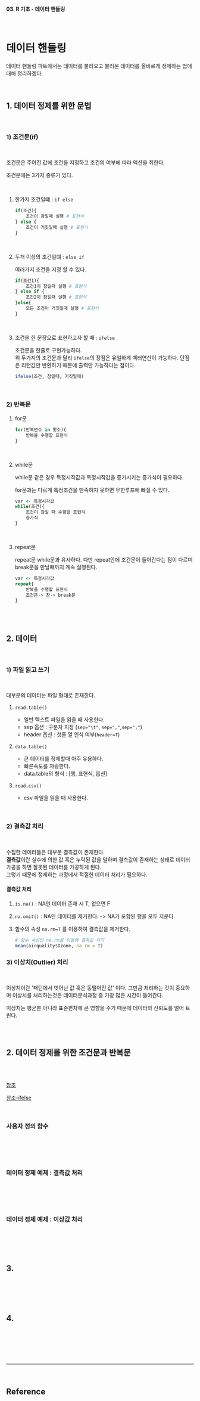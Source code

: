 <br>

#### 03. R 기초 - 데이터 핸들링

<br>

# 데이터 핸들링

데이터 핸들링 파트에서는 데이터를 불러오고 불러온 데이터를 올바르게 정제하는 법에 대해 정리하겠다. 


<br>

## 1. 데이터 정제를 위한 문법 


<br>

### 1) 조건문(if) 

<br>

조건문은 주어진 값에 조건을 지정하고 조건의 여부에 따라 액션을 취한다. 

조건문에는 3가지 종류가 있다. 

<br>

1. 한가지 조건일떄 : `if else`

    ```R
    if(조건){
        조건이 참일때 실행 # 표현식
    } else {
        조건이 거짓일때 실행 # 표현식
    }
    ```

<br>

2. 두개 이상의 조건일떄 : `else if`

    여러가지 조건을 지정 할 수 있다.

    ```R
    if(조건1){
        조건1이 참일때 실행 # 표현식
    } else if {
        조건2이 참일때 실행 # 표현식
    }else{
        모든 조건이 거짓일때 실행 # 표현식
    }
    ```

<br>

3. 조건을 한 문장으로 표현하고자 할 때 : `ifelse`

    조건문을 한줄로 구현가능하다.   
    위 두가지의 조건문과 달리 `ifelse`의 장점은 유일하게 벡터연산이 가능하다. 
    단점은 리턴값만 반환하기 때문에 출력만 가능하다는 점이다. 

    ```R
    ifelse(조건, 참일때, 거짓일때)
    ```

<br>

### 2) 반복문


1. for문 

    ```R
    for(반복변수 in 횟수){
        반복을 수행할 표현식
    }
    ```
<br>

2. while문 

    while문 같은 경우 특정시작값과 특정시작값을 증가시키는 증가식이 필요하다.

    for문과는 다르게 특정조건을 만족하지 못하면 무한루프에 빠질 수 있다. 

    ```R
    var <- 특정시각값
    while(조건){
        조건이 참일 때 수행할 표현식
        증가식
    }
    ```
<br>

3. repeat문 

    repeat문 while문과 유사하다. 다만 repeat안에 조건문이 들어간다는 점이 다르며 break문을 만날때까지 계속 실행된다.

    ```R
    var <- 특정시각값
    repeat{
        반복을 수행할 표현식 
        조건문-> 참-> break문
    }
    ```


<br><br>

## 2. 데이터 

<br>

### 1) 파일 읽고 쓰기 

<br>

대부분의 데이터는 파일 형태로 존재한다. 

1. `read.table()` 

    - 일반 텍스트 파일을 읽을 때 사용한다. 
    - sep 옵션 : 구분자 지정 (`sep="\t"`, `sep=","`,`sep=";"`)
    - header 옵션 : 첫줄 열 인식 여부(`header=T`)

2. `data.table()` 

     - 큰 데이터를 정제할때 아주 유용하다.
     - 빠른속도를 자랑한다.
     - data.table의 형식 :  [행, 표현식, 옵션]

3. `read.csv()` 
    - csv 파일을 읽을 때 사용한다.


<br>

### 2) 결측값 처리 

<br>

수집한 데이터들은 대부분 결측값이 존재한다.    
**결측값**이란 실수에 의한 값 혹은 누락된 값을 말하며 결측값이 존재하는 상태로 데이터 가공을 하면 잘못된 데이터를 가공하게 된다.    
그렇기 때문에 정제하는 과정에서 적절한 데이터 처리가 필요하다.   

#### 결측값 처리 

1. `is.na()` : NA인 데이터 존재 시 T, 없으면 F 
2. `na.omit()` : NA인 데이터를 제거한다. -> NA가 포함된 행을 모두 지운다. 
3. 함수의 속성 `na.rm=T` 를 이용하여 결측값을 제거한다. 

    ```R
    # 함수 속성인 na.rm을 이용해 결측값 처리
    mean(airquality$Ozone, na.rm = T)
    ```


### 3) 이상치(Outlier) 처리 

<br>

이상치이란 '패턴에서 벗어난 값 혹은 동떨어진 값' 이다. 
그만큼 처리하는 것이 중요하며 이상치를 처리하는것은 데이터분석과정 중 가장 많은 시간이 들어간다. 

이상치는 평균뿐 아니라 표준편차에 큰 영향을 주기 때문에 데이터의 신뢰도를 떨어 트린다. 
<br>

```r

```

<br>


## 2. 데이터 정제를 위한 조건문과 반복문


<br>

```r

```


[참조](https://freshrimpsushi.tistory.com/528)

[참조-ifelse](https://data-make.tistory.com/43)


<br>



### 사용자 정의 함수


<br>

```r

```

<br>


### 데이터 정제 예제 : 결측값 처리 

<br>

```r

```

<br>



### 데이터 정제 예제 : 이상값 처리 


<br>

```r

```

<br>



## 3.

<br>

```py

```

<br>



## 4.

<br>

```py

```

<br>





<br>

---

<br>

## Reference <br>

<!-- - 파이썬 코딩도장 &nbsp; : &nbsp;<https://dojang.io/> <br> -->

